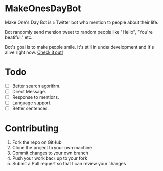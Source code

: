 # MakeOnesDayBot

Make One's Day Bot is a Twitter bot who mention to people about their life.

Bot randomly send mention tweet to random people like "Hello", "You're beatiful." etc.

Bot's goal is to make people smile. It's still in under development and It's alive right now. [Check it out!](https://twitter.com/MakeOnesDayy)

# Todo

- [ ] Better search agorithm.
- [ ] Direct Message.
- [ ] Response to mentions.
- [ ] Language support.
- [ ] Better sentences.

# Contributing

1. Fork the repo on GitHub
2. Clone the project to your own machine
3. Commit changes to your own branch
4. Push your work back up to your fork
5. Submit a Pull request so that I can review your changes

